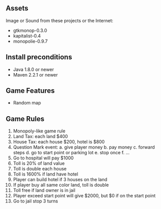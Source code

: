## Assets

Image or Sound from these projects or the Internet:

* gtkmonop-0.3.0
* kapitalist-0.4
* monopolie-0.9.7

## Install preconditions

* Java 1.8.0 or newer
* Maven 2.2.1 or newer

## Game Features

* Random map

## Game Rules

1. Monopoly-like game rule
2. Land Tax: each land $400
3. House Tax: each house $200, hotel is $800
4. Question Mark event:
	a. give player money
	b. pay money
	c. forward steps
	d. go to start point or parking lot
	e. stop once
	f. ...
5. Go to hospital will pay $1000
6. Toll is 20% of land value
7. Toll is double each house
8. Toll is 1600% if land have hotel
9. Player can build hotel if 3 houses on the land
10. If player buy all same color land, toll is double
11. Toll free if land owner is in jail
12. Player exceed start point will give $2000, but $0 if on the start point
13. Go to jail stop 3 turns
